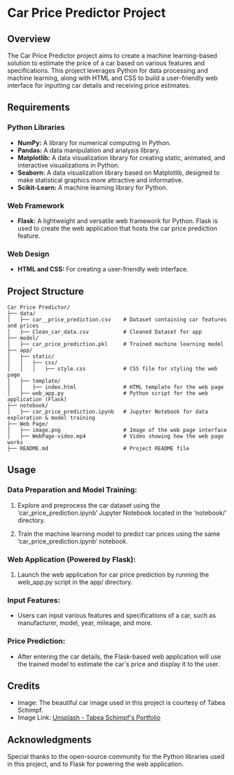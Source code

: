 # Car Price Predictor Project

## Overview

The Car Price Predictor project aims to create a machine learning-based solution to estimate the price of a car based on various features and specifications. This project leverages Python for data processing and machine learning, along with HTML and CSS to build a user-friendly web interface for inputting car details and receiving price estimates.

## Requirements

### Python Libraries
- **NumPy:** A library for numerical computing in Python.
- **Pandas:** A data manipulation and analysis library.
- **Matplotlib:** A data visualization library for creating static, animated, and interactive visualizations in Python.
- **Seaborn:** A data visualization library based on Matplotlib, designed to make statistical graphics more attractive and informative.
- **Scikit-Learn:** A machine learning library for Python.

### Web Framework
- **Flask:** A lightweight and versatile web framework for Python. Flask is used to create the web application that hosts the car price prediction feature.

### Web Design
- **HTML and CSS:** For creating a user-friendly web interface.

## Project Structure

```plaintext
Car Price Predictor/
├── data/
│   ├── car__price_prediction.csv    # Dataset containing car features and prices
│   ├── Clean_car_data.csv           # Cleaned Dataset for app
├── model/
│   ├── car_price_prediction.pkl     # Trained machine learning model
├── app/
│   ├── static/
│   │   ├── css/
│   │   │   ├── style.css            # CSS file for styling the web page
│   ├── template/
│   │   ├── index.html               # HTML template for the web page
│   ├── web_app.py                   # Python script for the web application (Flask)
├── notebook/
│   ├── car_price_prediction.ipynb   # Jupyter Notebook for data exploration & model training
├── Web Page/
│   ├── image.png                    # Image of the web page interface
│   ├── WebPage-video.mp4            # Video showing how the web page works
├── README.md                        # Project README file
```

## Usage
### Data Preparation and Model Training:
1. Explore and preprocess the car dataset using the ‘car_price_prediction.ipynb’ Jupyter Notebook located in the ‘notebook/’ directory.

2. Train the machine learning model to predict car prices using the same ‘car_price_prediction.ipynb‘ notebook.

### Web Application (Powered by Flask):
1. Launch the web application for car price prediction by running the web_app.py script in the app/ directory.
### Input Features:
* Users can input various features and specifications of a car, such as manufacturer, model, year, mileage, and more.
### Price Prediction:
* After entering the car details, the Flask-based web application will use the trained model to estimate the car's price and display it to the user.
## Credits
* Image: The beautiful car image used in this project is courtesy of Tabea Schimpf.
* Image Link: [Unsplash - Tabea Schimpf's Portfolio](https://unsplash.com/@tabeaschimpf)
## Acknowledgments
Special thanks to the open-source community for the Python libraries used in this project, and to Flask for powering the web application.
